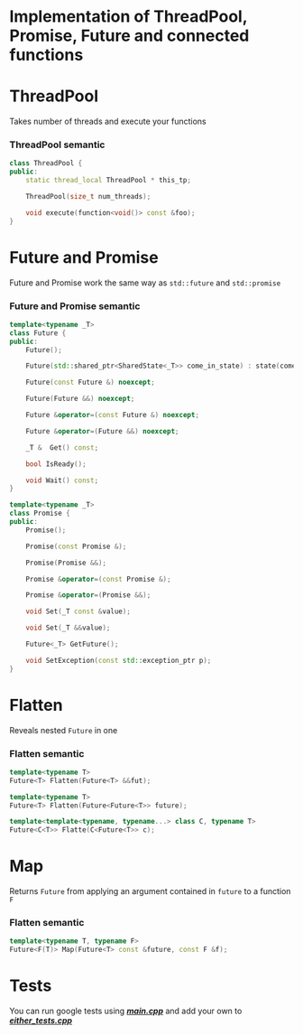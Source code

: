 # Implementation of ThreadPool, Promise, Future and connected functions
# ThreadPool
Takes number of threads and execute your functions
### ThreadPool semantic
```c++
class ThreadPool {
public:
    static thread_local ThreadPool * this_tp;

    ThreadPool(size_t num_threads);

    void execute(function<void()> const &foo);
}
```
# Future and Promise
Future and Promise work the same way as `std::future` and `std::promise`
### Future and Promise semantic
```c++
template<typename _T>
class Future {
public:
    Future();

    Future(std::shared_ptr<SharedState<_T>> come_in_state) : state(come_in_state);

    Future(const Future &) noexcept;

    Future(Future &&) noexcept;

    Future &operator=(const Future &) noexcept;

    Future &operator=(Future &&) noexcept;

    _T &  Get() const;

    bool IsReady();

    void Wait() const;
}
```
```c++
template<typename _T>
class Promise {
public:
    Promise();

    Promise(const Promise &);

    Promise(Promise &&);

    Promise &operator=(const Promise &);

    Promise &operator=(Promise &&);

    void Set(_T const &value);

    void Set(_T &&value);

    Future<_T> GetFuture();

    void SetException(const std::exception_ptr p);
}
```
# Flatten
Reveals nested `Future` in one
### Flatten semantic
```c++
template<typename T>
Future<T> Flatten(Future<T> &&fut);

template<typename T>
Future<T> Flatten(Future<Future<T>> future);

template<template<typename, typename...> class C, typename T>
Future<C<T>> Flatte(C<Future<T>> c);
```
# Map
Returns `Future` from applying an argument contained in `future` to a function `F`
### Flatten semantic
```c++
template<typename T, typename F>
Future<F(T)> Map(Future<T> const &future, const F &f);
```
# Tests
You can run google tests using [___main.cpp___](https://gitlab.com/sashasashasasha151/future/blob/master/source/main.cpp) and add your own to [___either_tests.cpp___](https://gitlab.com/sashasashasasha151/future/blob/master/tests/promise_test.cpp)